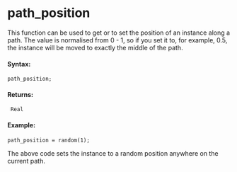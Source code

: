 # path_position

This function can be used to get or to set the position of an instance
along a path. The value is normalised from 0 - 1, so if you set it to,
for example, 0.5, the instance will be moved to exactly the middle of
the path.

#### Syntax:

``` gml
path_position;
```

#### Returns:

``` gml
 Real
```

#### Example:

``` gml
path_position = random(1);
```

The above code sets the instance to a random position anywhere on the
current path.
